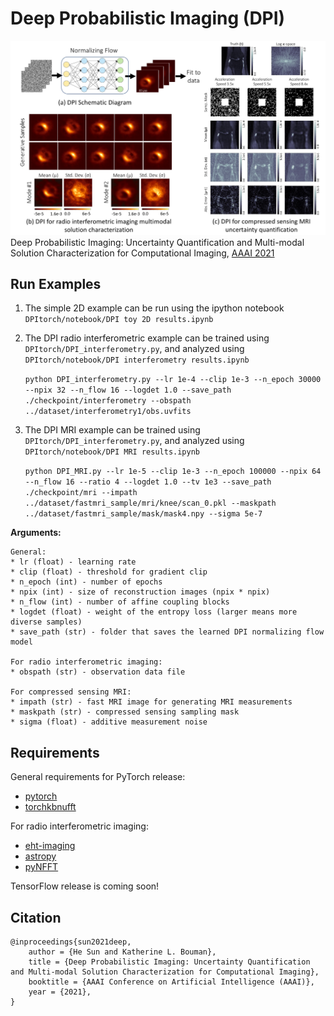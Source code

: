 # Deep Probabilistic Imaging (DPI)
![overview image](https://github.com/HeSunPU/DPI/blob/main/DPIdiagram.jpg)
Deep Probabilistic Imaging: Uncertainty Quantification and Multi-modal Solution Characterization for Computational Imaging, [AAAI 2021](https://arxiv.org/abs/2010.14462)

## Run Examples
1. The simple 2D example can be run using the ipython notebook ```DPItorch/notebook/DPI toy 2D results.ipynb```

2. The DPI radio interferometric example can be trained using ```DPItorch/DPI_interferometry.py```, and analyzed using ```DPItorch/notebook/DPI interferometry results.ipynb```

    ```python DPI_interferometry.py --lr 1e-4 --clip 1e-3 --n_epoch 30000 --npix 32 --n_flow 16 --logdet 1.0 --save_path ./checkpoint/interferometry --obspath ../dataset/interferometry1/obs.uvfits```
  
3. The DPI MRI example can be trained using ```DPItorch/DPI_interferometry.py```, and analyzed using ```DPItorch/notebook/DPI MRI results.ipynb```

    ```python DPI_MRI.py --lr 1e-5 --clip 1e-3 --n_epoch 100000 --npix 64 --n_flow 16 --ratio 4 --logdet 1.0 --tv 1e3 --save_path ./checkpoint/mri --impath ../dataset/fastmri_sample/mri/knee/scan_0.pkl --maskpath ../dataset/fastmri_sample/mask/mask4.npy --sigma 5e-7```

**Arguments:**

    General:
    * lr (float) - learning rate
    * clip (float) - threshold for gradient clip
    * n_epoch (int) - number of epochs
    * npix (int) - size of reconstruction images (npix * npix)
    * n_flow (int) - number of affine coupling blocks
    * logdet (float) - weight of the entropy loss (larger means more diverse samples)
    * save_path (str) - folder that saves the learned DPI normalizing flow model

    For radio interferometric imaging:
    * obspath (str) - observation data file

    For compressed sensing MRI:
    * impath (str) - fast MRI image for generating MRI measurements
    * maskpath (str) - compressed sensing sampling mask
    * sigma (float) - additive measurement noise
  
## Requirements
General requirements for PyTorch release:
* [pytorch](https://pytorch.org/)
* [torchkbnufft](https://pypi.org/project/torchkbnufft/)

For radio interferometric imaging:
* [eht-imaging](https://pypi.org/project/ehtim/)
* [astropy](https://pypi.org/project/astropy/)
* [pyNFFT](https://pypi.org/project/pyNFFT/)

TensorFlow release is coming soon!

## Citation
```
@inproceedings{sun2021deep,
    author = {He Sun and Katherine L. Bouman},
    title = {Deep Probabilistic Imaging: Uncertainty Quantification and Multi-modal Solution Characterization for Computational Imaging},
    booktitle = {AAAI Conference on Artificial Intelligence (AAAI)},
    year = {2021},
}
```
